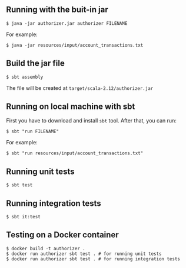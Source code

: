 ## Running with the buit-in jar
```shell
$ java -jar authorizer.jar authorizer FILENAME
```

For example:
```shell
$ java -jar resources/input/account_transactions.txt
```

## Build the jar file
```
$ sbt assembly
```

The file will be created at `target/scala-2.12/authorizer.jar`

## Running on local machine with sbt

First you have to download and install `sbt` tool. After that, you can run:
```shell
$ sbt "run FILENAME"
```

For example:
```shell
$ sbt "run resources/input/account_transactions.txt"
```

## Running unit tests
```shell
$ sbt test
```

## Running integration tests
```shell
$ sbt it:test
```

## Testing on a Docker container

```shell
$ docker build -t authorizer .
$ docker run authorizer sbt test . # for running unit tests
$ docker run authorizer sbt test . # for running integration tests
```